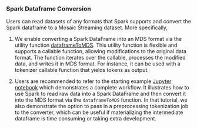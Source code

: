 ### Spark Dataframe Conversion

Users can read datasets of any formats that Spark supports and convert the Spark dataframe to a Mosaic Streaming dataset. More specifically,

1. We enable converting a Spark DataFrame into an MDS format via the utility function [dataframeToMDS](https://github.com/mosaicml/streaming/blob/main/streaming/base/converters/dataframe_to_mds.py). This utility function is flexible and supports a callable function, allowing modifications to the original data format. The function iterates over the callable, processes the modified data, and writes it in MDS format. For instance, it can be used with a tokenizer callable function that yields tokens as output.

2. Users are recommended to refer to the starting example [Jupyter notebook](https://github.com/mosaicml/streaming/blob/main/examples/spark_dataframe_to_MDS.ipynb) which demonstrates a complete workflow. It illustrates how to use Spark to read raw data into a Spark DataFrame and then convert it into the MDS format via the `dataframeToMDS` function. In that tutorial, we also demonstrate the option to pass in a preprocessing tokenization job to the converter, which can be useful if materializing the intermediate dataframe is time consuming or taking extra development.

